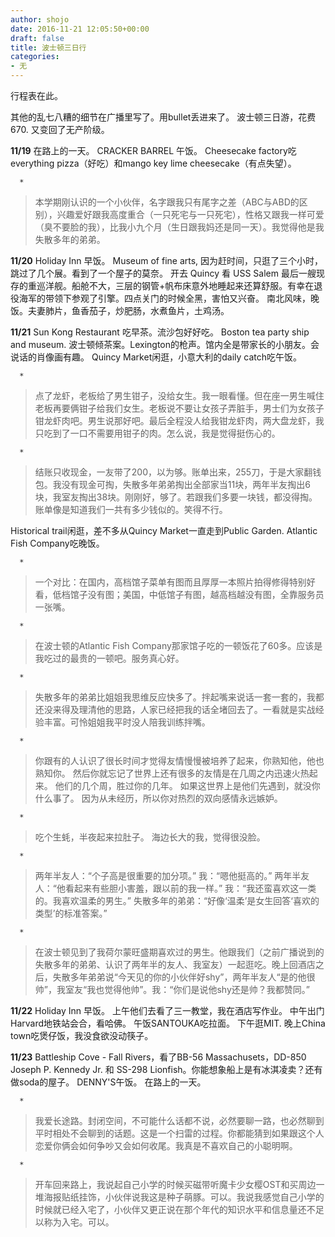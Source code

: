 ```yaml
---
author: shojo
date: 2016-11-21 12:05:50+00:00
draft: false
title: 波士顿三日行
categories:
- 无
---
```


行程表在此。

其他的乱七八糟的细节在广播里写了。用bullet丢进来了。
波士顿三日游，花费670. 又变回了无产阶级。

**11/19**
在路上的一天。
CRACKER BARREL 午饭。
Cheesecake factory吃everything pizza（好吃）和mango key lime cheesecake（有点失望）。




      * 


<blockquote>本学期刚认识的一个小伙伴，名字跟我只有尾字之差（ABC与ABD的区别），兴趣爱好跟我高度重合（一只死宅与一只死宅），性格又跟我一样可爱（臭不要脸的我），比我小九个月（生日跟我妈还是同一天）。我觉得他是我失散多年的弟弟。</blockquote>





**11/20**
Holiday Inn 早饭。
Museum of fine arts, 因为赶时间，只逛了三个小时，跳过了几个展。看到了一个屋子的莫奈。
开去 Quincy 看 USS Salem 最后一艘现存的重巡洋舰。船舱不大，三层的钢管+帆布床意外地睡起来还算舒服。有幸在退役海军的带领下参观了引擎。四点关门的时候全黑，害怕又兴奋。
南北风味，晚饭。夫妻肺片，鱼香茄子，炒肥肠，水煮鱼片，土鸡汤。

**11/21**
Sun Kong Restaurant 吃早茶。流沙包好好吃。
Boston tea party ship and museum. 波士顿倾茶案。Lexington的枪声。馆内全是带家长的小朋友。会说话的肖像画有趣。
Quincy Market闲逛，小意大利的daily catch吃午饭。




      * 


<blockquote>点了龙虾，老板给了男生钳子，没给女生。我一眼看懂。但在座一男生喊住老板再要俩钳子给我们女生。老板说不要让女孩子弄脏手，男士们为女孩子钳龙虾肉吧。男生说那好吧。最后全程没人给我钳龙虾肉，两大盘龙虾，我只吃到了一口不需要用钳子的肉。怎么说，我是觉得挺伤心的。</blockquote>



      * 


<blockquote>结账只收现金，一友带了200，以为够。账单出来，255刀，于是大家翻钱包。我没有现金可掏，失散多年弟弟掏出全部家当11块，两年半友掏出6块，我室友掏出38块。刚刚好，够了。若跟我们多要一块钱，都没得掏。账单像是知道我们一共有多少钱似的。笑得不行。</blockquote>





Historical trail闲逛，差不多从Quincy Market一直走到Public Garden.
Atlantic Fish Company吃晚饭。


      * 


<blockquote>一个对比：在国内，高档馆子菜单有图而且厚厚一本照片拍得修得特别好看，低档馆子没有图；美国，中低馆子有图，越高档越没有图，全靠服务员一张嘴。</blockquote>



      * 


<blockquote>在波士顿的Atlantic Fish Company那家馆子吃的一顿饭花了60多。应该是我吃过的最贵的一顿吧。服务真心好。</blockquote>



      * 


<blockquote>失散多年的弟弟比姐姐我思维反应快多了。拌起嘴来说话一套一套的，我都还没来得及理清他的思路，人家已经把我的话全堵回去了。一看就是实战经验丰富。可怜姐姐我平时没人陪我训练拌嘴。</blockquote>



      * 


<blockquote>你跟有的人认识了很长时间才觉得友情慢慢被培养了起来，你熟知他，他也熟知你。 然后你就忘记了世界上还有很多的友情是在几周之内迅速火热起来。 他们的几个周，胜过你的几年。 如果这世界上是他们先遇到，就没你什么事了。 因为从未经历，所以你对热烈的双向感情永远嫉妒。</blockquote>



      * 


<blockquote>吃个生蚝，半夜起来拉肚子。 海边长大的我，觉得很没脸。</blockquote>



      * 


<blockquote>两年半友人：“个子高是很重要的加分项。” 我：“嗯他挺高的。” 两年半友人：“他看起来有些胆小害羞，跟以前的我一样。” 我：“我还蛮喜欢这一类的。我喜欢温柔的男生。” 失散多年的弟弟：“好像‘温柔’是女生回答‘喜欢的类型’的标准答案。”</blockquote>



      * 


<blockquote>在波士顿见到了我荷尔蒙旺盛期喜欢过的男生。他跟我们（之前广播说到的失散多年的弟弟、认识了两年半的友人、我室友）一起逛吃。晚上回酒店之后，失散多年弟弟说“今天见的你的小伙伴好shy”，两年半友人“是的他很帅”，我室友“我也觉得他帅”。我：“你们是说他shy还是帅？我都赞同。”</blockquote>





**11/22**
Holiday Inn 早饭。
上午他们去看了三一教堂，我在酒店写作业。
中午出门Harvard地铁站会合，看哈佛。
午饭SANTOUKA吃拉面。
下午逛MIT.
晚上China town吃煲仔饭，我没食欲没动筷子。

**11/23**
Battleship Cove - Fall Rivers，看了BB-56 Massachusets，DD-850 Joseph P. Kennedy Jr. 和 SS-298 Lionfish。你能想象船上是有冰淇凌卖？还有做soda的屋子。
DENNY'S午饭。
在路上的一天。




      * 


<blockquote>我爱长途路。封闭空间，不可能什么话都不说，必然要聊一路，也必然聊到平时相处不会聊到的话题。这是一个扫雷的过程。你都能猜到如果跟这个人恋爱你俩会如何争吵又会如何收尾。我真是不喜欢自己的小聪明啊。</blockquote>



      * 


<blockquote>开车回来路上，我说起自己小学的时候买磁带听魔卡少女樱OST和买周边一堆海报贴纸挂饰，小伙伴说我这是种子萌豚。可以。我说我感觉自己小学的时候就已经入宅了，小伙伴又更正说在那个年代的知识水平和信息量还不足以称为入宅。可以。</blockquote>




